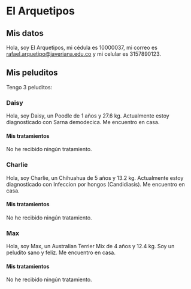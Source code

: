 # El Arquetipos

## Mis datos

Hola, soy El Arquetipos, mi cédula es 10000037, mi correo es rafael.arquetipo@javeriana.edu.co y mi celular es 3157890123.

## Mis peluditos

Tengo 3 peluditos:

### Daisy

Hola, soy Daisy, un Poodle de 1 años y 27.6 kg.
Actualmente estoy diagnosticado con Sarna demodecica.
Me encuentro en casa.

#### Mis tratamientos

No he recibido ningún tratamiento.

### Charlie

Hola, soy Charlie, un Chihuahua de 5 años y 13.2 kg.
Actualmente estoy diagnosticado con Infeccion por hongos (Candidiasis).
Me encuentro en casa.

#### Mis tratamientos

No he recibido ningún tratamiento.

### Max

Hola, soy Max, un Australian Terrier Mix de 4 años y 12.4 kg.
Soy un peludito sano y feliz.
Me encuentro en casa.

#### Mis tratamientos

No he recibido ningún tratamiento.

